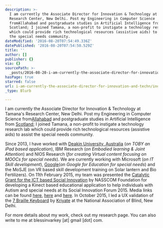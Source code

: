 ```yaml
---
description: >-
  I am currently the Associate Director for Innovation & Technology at Tamana’s
  Research Center, New Delhi. Post my Engineering in Computer Science
  fromAllahabad and postgraduate studies in Artificial Intelligence from
  Scotland; I joined Tamana, a non-profit to instigate a technology research lab
  which could provide rich technological resources (assistive aids) to assist
  the special needs community.
dateModified: '2016-08-20T07:54:49.336Z'
datePublished: '2016-08-20T07:54:50.529Z'
title: ''
author: []
publisher: {}
via: {}
sourcePath: >-
  _posts/2016-08-20-i-am-currently-the-associate-director-for-innovation-and-techn.md
hasPage: true
starred: false
url: i-am-currently-the-associate-director-for-innovation-and-techn/index.html
_type: Blurb

---
```

I am currently the Associate Director for Innovation & Technology at Tamana's Research Center, New Delhi. Post my Engineering in Computer Science from[Allahabad][0] and postgraduate studies in Artificial Intelligence from [Scotland][1]; I joined Tamana, a non-profit to instigate a technology research lab which could provide rich technological resources (assistive aids) to assist the special needs community.

Since 2013, I have worked with [Deakin University, Australia][2] (_on TOBY an iPad based application_), IBM Research (_on Embodied learning & Joint Attention_) and NIOS Research (_for creating Virtual content focusing on MOOCs for special needs_). We are currently working with Microsoft (_on IT Skill development_), [Google][3](_on Google for Education for special needs_) and the MoSJE (on VR based skill development training on Solar lantern and Bio Fertilizers). On 11th February 2015, my team was presented the [Catalytic Grant for the ICT based Social Innovation][4] by NASSCOM Foundation for developing a Kinect based educational application to help individuals with Autism and special needs at its Social Innovation Forum 2015\. Media links can be found [here][5], [here][6] and [here][7]. In October 2015, I led a UX validation of the [7 Braille Keyboard][8] by [Kriyate][9] at the National Association of Blind, New Delhi.

For more details about my work, check out my research page. You can also write to me at blessinvarkey \[at\] gmail \[dot\] com.

[0]: http://www.shiats.edu.in/
[1]: https://www.st-andrews.ac.uk/
[2]: http://www.deakin.edu.au/research/story?story_id=2013/07/09/toby-playpad-in-india?
[3]: https://www.google.com/edu/
[4]: https://nasscomfoundation.org/get-engaged/nasscom-social-innovation-forum/past-winners/winners-2015/tamana.html
[5]: http://www.knowyourstar.com/blessin-varkey-interview-biography/
[6]: https://www.youtube.com/watch?v=6k5DB40ut3I
[7]: http://www.indiacsr.in/en/nasscom-foundation-announces-the-winners-of-nasscom-social-innovation-forum-2015/
[8]: http://kriyatesite.appspot.com/7braillekeyboard.html
[9]: http://kriyate.com/